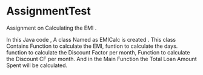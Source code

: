 # AssignmentTest
Assignment on Calculating the EMI .

In this  Java code , A class Named as EMICalc is created . This class Contains Function to calculate the EMI, funtion to calculate the days. function to calculate the Discount Factor per month, Function to calculate the Discount CF per month. And in the Main Function the Total Loan Amount Spent will be calculated.
